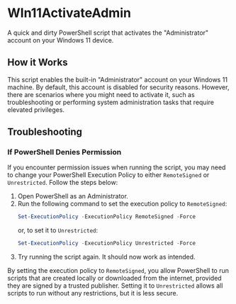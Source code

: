 # WIn11ActivateAdmin

A quick and dirty PowerShell script that activates the "Administrator" account on your Windows 11 device.

## How it Works

This script enables the built-in "Administrator" account on your Windows 11 machine. By default, this account is disabled for security reasons. However, there are scenarios where you might need to activate it, such as troubleshooting or performing system administration tasks that require elevated privileges.

## Troubleshooting

### If PowerShell Denies Permission

If you encounter permission issues when running the script, you may need to change your PowerShell Execution Policy to either `RemoteSigned` or `Unrestricted`. Follow the steps below:

1. Open PowerShell as an Administrator.
2. Run the following command to set the execution policy to `RemoteSigned`:
    ```powershell
    Set-ExecutionPolicy -ExecutionPolicy RemoteSigned -Force
    ```
    or, to set it to `Unrestricted`:
    ```powershell
    Set-ExecutionPolicy -ExecutionPolicy Unrestricted -Force
    ```
3. Try running the script again. It should now work as intended.

By setting the execution policy to `RemoteSigned`, you allow PowerShell to run scripts that are created locally or downloaded from the internet, provided they are signed by a trusted publisher. Setting it to `Unrestricted` allows all scripts to run without any restrictions, but it is less secure.
